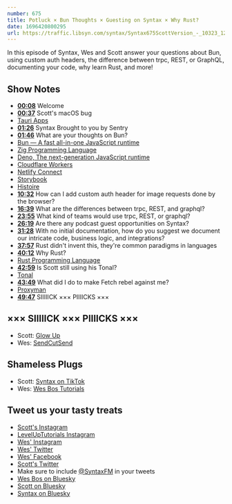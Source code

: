 ```yaml
---
number: 675
title: Potluck × Bun Thoughts × Guesting on Syntax × Why Rust?
date: 1696420800295
url: https://traffic.libsyn.com/syntax/Syntax675ScottVersion_-_10323_12.46PM.mp3
---
```


In this episode of Syntax, Wes and Scott answer your questions about Bun, using custom auth headers, the difference between trpc, REST, or GraphQL, documenting your code, why learn Rust, and more!

## Show Notes

- **[00:08](#t=00:08)** Welcome
- **[00:37](#t=00:37)** Scott's macOS bug
- [Tauri Apps](https://tauri.app/)
- **[01:26](#t=01:26)** Syntax Brought to you by Sentry
- **[01:46](#t=01:46)** What are your thoughts on Bun?
- [Bun — A fast all-in-one JavaScript runtime](https://bun.sh/)
- [Zig Programming Language](https://ziglang.org/)
- [Deno, The next-generation JavaScript runtime](https://deno.com/)
- [Cloudflare Workers](https://developers.cloudflare.com/workers/)
- [Netlify Connect](https://www.netlify.com/products/connect/)
- [Storybook](https://storybook.js.org/)
- [Histoire](https://histoire.dev/)
- **[10:32](#t=10:32)** How can I add custom auth header for image requests done by the browser?
- **[16:39](#t=16:39)** What are the differences between trpc, REST, and graphql?
- **[23:55](#t=23:55)** What kind of teams would use trpc, REST, or graphql?
- **[26:19](#t=26:19)** Are there any podcast guest opportunities on Syntax?
- **[31:28](#t=31:28)** With no initial documentation, how do you suggest we document our intricate code, business logic, and integrations?
- **[37:57](#t=37:57)** Rust didn't invent this, they're common paradigms in languages
- **[40:12](#t=40:12)** Why Rust?
- [Rust Programming Language](https://www.rust-lang.org/)
- **[42:59](#t=42:59)** Is Scott still using his Tonal?
- [Tonal](https://www.tonal.com/)
- **[43:49](#t=43:49)** What did I do to make Fetch rebel against me?
- [Proxyman](https://proxyman.io/)
- **[49:47](#t=49:47)** SIIIIICK ××× PIIIICKS ×××

## ××× SIIIIICK ××× PIIIICKS ×××

- Scott: [Glow Up](https://www.netflix.com/ca/title/81075536)
- Wes: [SendCutSend](https://sendcutsend.com/)

## Shameless Plugs

- Scott: [Syntax on TikTok](https://www.tiktok.com/@syntaxfm)
- Wes: [Wes Bos Tutorials](https://wesbos.com/courses)

## Tweet us your tasty treats

- [Scott's Instagram](https://www.instagram.com/stolinski/)
- [LevelUpTutorials Instagram](https://www.instagram.com/LevelUpTutorials/)
- [Wes' Instagram](https://www.instagram.com/wesbos/)
- [Wes' Twitter](https://twitter.com/wesbos)
- [Wes' Facebook](https://www.facebook.com/wesbos.developer)
- [Scott's Twitter](https://twitter.com/stolinski)
- Make sure to include [@SyntaxFM](https://twitter.com/SyntaxFM) in your tweets
- [Wes Bos on Bluesky](https://bsky.app/profile/wesbos.com)
- [Scott on Bluesky](https://bsky.app/profile/tolin.ski)
- [Syntax on Bluesky](https://bsky.app/profile/syntax.fm)
